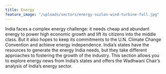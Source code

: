 ```yaml
---
title: Energy
feature_image: "/uploads/sectors/energy-suzlon-wind-turbine-full.jpg"
---
```


India faces a complex energy challenge: it needs cheap and abundant energy to power high economic growth and lift its citizens into the middle class. But it also hopes to keep its commitments to the U.N. Climate Change Convention and achieve energy independence. India’s states have the resources to generate the energy India needs, but they take different approaches to fostering the growth of the industry. This section allows you to explore energy news from India’s states and offers the Wadhwani Chair’s analysis of India’s energy sector.